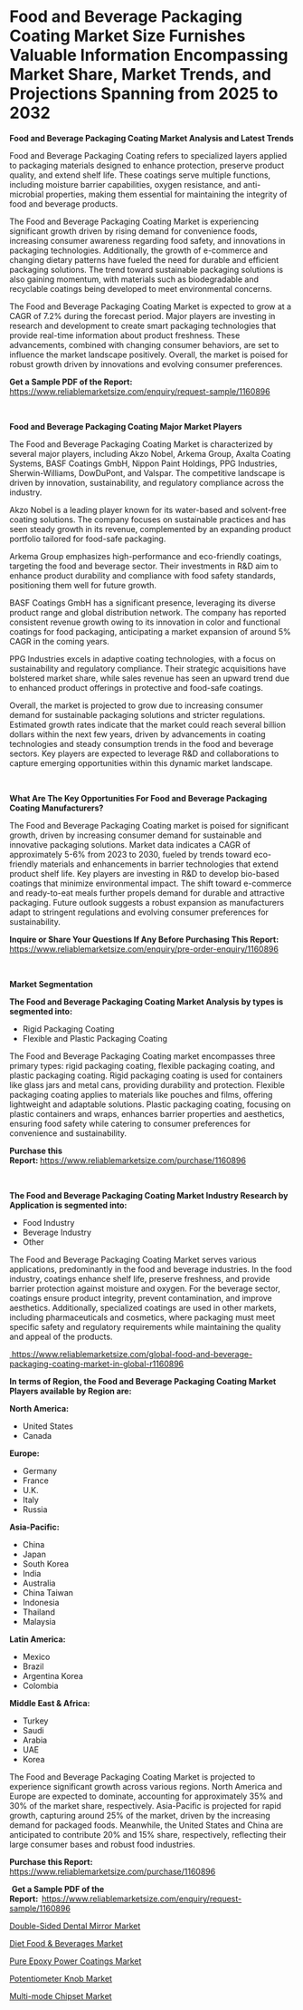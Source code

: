 <p><h1>Food and Beverage Packaging Coating Market Size Furnishes Valuable Information Encompassing Market Share, Market Trends, and Projections Spanning from 2025 to 2032</h1></p><p><strong>Food and Beverage Packaging Coating Market Analysis and Latest Trends</strong></p>
<p><p>Food and Beverage Packaging Coating refers to specialized layers applied to packaging materials designed to enhance protection, preserve product quality, and extend shelf life. These coatings serve multiple functions, including moisture barrier capabilities, oxygen resistance, and anti-microbial properties, making them essential for maintaining the integrity of food and beverage products.</p><p>The Food and Beverage Packaging Coating Market is experiencing significant growth driven by rising demand for convenience foods, increasing consumer awareness regarding food safety, and innovations in packaging technologies. Additionally, the growth of e-commerce and changing dietary patterns have fueled the need for durable and efficient packaging solutions. The trend toward sustainable packaging solutions is also gaining momentum, with materials such as biodegradable and recyclable coatings being developed to meet environmental concerns.</p><p>The Food and Beverage Packaging Coating Market is expected to grow at a CAGR of 7.2% during the forecast period. Major players are investing in research and development to create smart packaging technologies that provide real-time information about product freshness. These advancements, combined with changing consumer behaviors, are set to influence the market landscape positively. Overall, the market is poised for robust growth driven by innovations and evolving consumer preferences.</p></p>
<p><strong>Get a Sample PDF of the Report:&nbsp;</strong> <a href="https://www.reliablemarketsize.com/enquiry/request-sample/1160896?utm_campaign=1895&utm_medium=2&utm_source=Github&utm_content=ia&utm_term=24032025&utm_id=food-and-beverage-packaging-coating">https://www.reliablemarketsize.com/enquiry/request-sample/1160896</a></p>
<p>&nbsp;</p>
<p><strong>Food and Beverage Packaging Coating Major Market Players</strong></p>
<p><p>The Food and Beverage Packaging Coating Market is characterized by several major players, including Akzo Nobel, Arkema Group, Axalta Coating Systems, BASF Coatings GmbH, Nippon Paint Holdings, PPG Industries, Sherwin-Williams, DowDuPont, and Valspar. The competitive landscape is driven by innovation, sustainability, and regulatory compliance across the industry.</p><p>Akzo Nobel is a leading player known for its water-based and solvent-free coating solutions. The company focuses on sustainable practices and has seen steady growth in its revenue, complemented by an expanding product portfolio tailored for food-safe packaging.</p><p>Arkema Group emphasizes high-performance and eco-friendly coatings, targeting the food and beverage sector. Their investments in R&D aim to enhance product durability and compliance with food safety standards, positioning them well for future growth.</p><p>BASF Coatings GmbH has a significant presence, leveraging its diverse product range and global distribution network. The company has reported consistent revenue growth owing to its innovation in color and functional coatings for food packaging, anticipating a market expansion of around 5% CAGR in the coming years.</p><p>PPG Industries excels in adaptive coating technologies, with a focus on sustainability and regulatory compliance. Their strategic acquisitions have bolstered market share, while sales revenue has seen an upward trend due to enhanced product offerings in protective and food-safe coatings.</p><p>Overall, the market is projected to grow due to increasing consumer demand for sustainable packaging solutions and stricter regulations. Estimated growth rates indicate that the market could reach several billion dollars within the next few years, driven by advancements in coating technologies and steady consumption trends in the food and beverage sectors. Key players are expected to leverage R&D and collaborations to capture emerging opportunities within this dynamic market landscape.</p></p>
<p>&nbsp;</p>
<p><strong>What Are The Key Opportunities For Food and Beverage Packaging Coating Manufacturers?</strong></p>
<p><p>The Food and Beverage Packaging Coating market is poised for significant growth, driven by increasing consumer demand for sustainable and innovative packaging solutions. Market data indicates a CAGR of approximately 5-6% from 2023 to 2030, fueled by trends toward eco-friendly materials and enhancements in barrier technologies that extend product shelf life. Key players are investing in R&D to develop bio-based coatings that minimize environmental impact. The shift toward e-commerce and ready-to-eat meals further propels demand for durable and attractive packaging. Future outlook suggests a robust expansion as manufacturers adapt to stringent regulations and evolving consumer preferences for sustainability.</p></p>
<p><strong>Inquire or Share Your Questions If Any Before Purchasing This Report:</strong> <a href="https://www.reliablemarketsize.com/enquiry/pre-order-enquiry/1160896?utm_campaign=1895&utm_medium=2&utm_source=Github&utm_content=ia&utm_term=24032025&utm_id=food-and-beverage-packaging-coating">https://www.reliablemarketsize.com/enquiry/pre-order-enquiry/1160896</a></p>
<p>&nbsp;</p>
<p><strong>Market Segmentation</strong></p>
<p><strong>The Food and Beverage Packaging Coating Market Analysis by types is segmented into:</strong></p>
<p><ul><li>Rigid Packaging Coating</li><li>Flexible and Plastic Packaging Coating</li></ul></p>
<p><p>The Food and Beverage Packaging Coating market encompasses three primary types: rigid packaging coating, flexible packaging coating, and plastic packaging coating. Rigid packaging coating is used for containers like glass jars and metal cans, providing durability and protection. Flexible packaging coating applies to materials like pouches and films, offering lightweight and adaptable solutions. Plastic packaging coating, focusing on plastic containers and wraps, enhances barrier properties and aesthetics, ensuring food safety while catering to consumer preferences for convenience and sustainability.</p></p>
<p><strong>Purchase this Report:&nbsp;</strong><a href="https://www.reliablemarketsize.com/purchase/1160896?utm_campaign=1895&utm_medium=2&utm_source=Github&utm_content=ia&utm_term=24032025&utm_id=food-and-beverage-packaging-coating">https://www.reliablemarketsize.com/purchase/1160896</a></p>
<p>&nbsp;</p>
<p><strong>The Food and Beverage Packaging Coating Market Industry Research by Application is segmented into:</strong></p>
<p><ul><li>Food Industry</li><li>Beverage Industry</li><li>Other</li></ul></p>
<p><p>The Food and Beverage Packaging Coating Market serves various applications, predominantly in the food and beverage industries. In the food industry, coatings enhance shelf life, preserve freshness, and provide barrier protection against moisture and oxygen. For the beverage sector, coatings ensure product integrity, prevent contamination, and improve aesthetics. Additionally, specialized coatings are used in other markets, including pharmaceuticals and cosmetics, where packaging must meet specific safety and regulatory requirements while maintaining the quality and appeal of the products.</p></p>
<p><a href="https://www.reliablemarketsize.com/global-food-and-beverage-packaging-coating-market-in-global-r1160896?utm_campaign=1895&utm_medium=2&utm_source=Github&utm_content=ia&utm_term=24032025&utm_id=food-and-beverage-packaging-coating">&nbsp;https://www.reliablemarketsize.com/global-food-and-beverage-packaging-coating-market-in-global-r1160896</a></p>
<p><strong>In terms of Region, the Food and Beverage Packaging Coating Market Players available by Region are:</strong></p>
<p>
    <p> <strong> North America: </strong>
        <ul>
            <li>United States</li>
            <li>Canada</li>
        </ul>
        </p> 
    <p> <strong> Europe: </strong>
        <ul>
            <li>Germany</li>
            <li>France</li>
            <li>U.K.</li>
            <li>Italy</li>
            <li>Russia</li>
        </ul>
        </p> 
    <p> <strong> Asia-Pacific: </strong>
        <ul>
            <li>China</li>
            <li>Japan</li>
            <li>South Korea</li>
            <li>India</li>
            <li>Australia</li>
            <li>China Taiwan</li>
            <li>Indonesia</li>
            <li>Thailand</li>
            <li>Malaysia</li>
        </ul>
        </p> 
    <p> <strong> Latin America: </strong>
        <ul>
            <li>Mexico</li>
            <li>Brazil</li>
            <li>Argentina Korea</li>
            <li>Colombia</li>
        </ul>
        </p> 
    <p> <strong> Middle East & Africa: </strong>
        <ul>
            <li>Turkey</li>
            <li>Saudi</li>
            <li>Arabia</li>
            <li>UAE</li>
            <li>Korea</li>
        </ul>
    </p>
    </p>
<p><p>The Food and Beverage Packaging Coating Market is projected to experience significant growth across various regions. North America and Europe are expected to dominate, accounting for approximately 35% and 30% of the market share, respectively. Asia-Pacific is projected for rapid growth, capturing around 25% of the market, driven by the increasing demand for packaged foods. Meanwhile, the United States and China are anticipated to contribute 20% and 15% share, respectively, reflecting their large consumer bases and robust food industries.</p></p>
<p><strong>Purchase this Report: </strong><a href="https://www.reliablemarketsize.com/purchase/1160896?utm_campaign=1895&utm_medium=2&utm_source=Github&utm_content=ia&utm_term=24032025&utm_id=food-and-beverage-packaging-coating">https://www.reliablemarketsize.com/purchase/1160896</a></p>
<p>&nbsp;<strong>Get a Sample PDF of the Report:&nbsp;&nbsp;</strong><a href="https://www.reliablemarketsize.com/enquiry/request-sample/1160896?utm_campaign=1895&utm_medium=2&utm_source=Github&utm_content=ia&utm_term=24032025&utm_id=food-and-beverage-packaging-coating">https://www.reliablemarketsize.com/enquiry/request-sample/1160896</a></p>
<p><strong></strong></p>
<p><p><a href="https://github.com/buluckcapps2/Market-Research-Report-List-1/blob/main/double-sided-dental-mirror-market.md?utm_campaign=1895&utm_medium=2&utm_source=Github&utm_content=ia&utm_term=24032025&utm_id=food-and-beverage-packaging-coating">Double-Sided Dental Mirror Market</a></p><p><a href="https://github.com/salkidtodo/Market-Research-Report-List-1/blob/main/diet-food-beverages-market.md?utm_campaign=1895&utm_medium=2&utm_source=Github&utm_content=ia&utm_term=24032025&utm_id=food-and-beverage-packaging-coating">Diet Food & Beverages Market</a></p><p><a href="https://github.com/eleussabra/Market-Research-Report-List-1/blob/main/pure-epoxy-power-coatings-market.md?utm_campaign=1895&utm_medium=2&utm_source=Github&utm_content=ia&utm_term=24032025&utm_id=food-and-beverage-packaging-coating">Pure Epoxy Power Coatings Market</a></p><p><a href="https://github.com/floengsubb/Market-Research-Report-List-1/blob/main/potentiometer-knob-market.md?utm_campaign=1895&utm_medium=2&utm_source=Github&utm_content=ia&utm_term=24032025&utm_id=food-and-beverage-packaging-coating">Potentiometer Knob Market</a></p><p><a href="https://github.com/donnypolan/Market-Research-Report-List-1/blob/main/multi-mode-chipset-market.md?utm_campaign=1895&utm_medium=2&utm_source=Github&utm_content=ia&utm_term=24032025&utm_id=food-and-beverage-packaging-coating">Multi-mode Chipset Market</a></p></p>